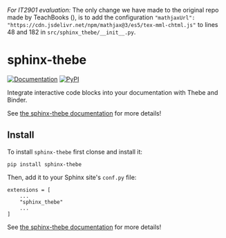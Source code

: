 *For IT2901 evaluation:* 
The only change we have made to the original repo made by TeachBooks (), is to add the configuration `"mathjaxUrl": "https://cdn.jsdelivr.net/npm/mathjax@3/es5/tex-mml-chtml.js"` to lines 48 and 182 in `src/sphinx_thebe/__init__.py`.

# sphinx-thebe

[![Documentation](https://readthedocs.org/projects/sphinx-thebe/badge/?version=latest)](https://sphinx-thebe.readthedocs.io/en/latest/?badge=latest)
[![PyPI](https://img.shields.io/pypi/v/sphinx-thebe.svg)](https://pypi.org/project/sphinx-thebe)

Integrate interactive code blocks into your documentation with Thebe and Binder.

See [the sphinx-thebe documentation](https://sphinx-thebe.readthedocs.io/en/latest/) for more details!

## Install

To install `sphinx-thebe` first clonse and install it:

```
pip install sphinx-thebe
```

Then, add it to your Sphinx site's `conf.py` file:

```
extensions = [
    ...
    "sphinx_thebe"
    ...
]
```

See [the sphinx-thebe documentation](https://sphinx-thebe.readthedocs.io/en/latest/) for more details!
